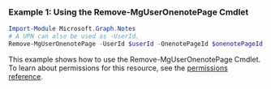 ### Example 1: Using the Remove-MgUserOnenotePage Cmdlet
```powershell
Import-Module Microsoft.Graph.Notes
# A UPN can also be used as -UserId.
Remove-MgUserOnenotePage -UserId $userId -OnenotePageId $onenotePageId
```
This example shows how to use the Remove-MgUserOnenotePage Cmdlet.
To learn about permissions for this resource, see the [permissions reference](/graph/permissions-reference).
